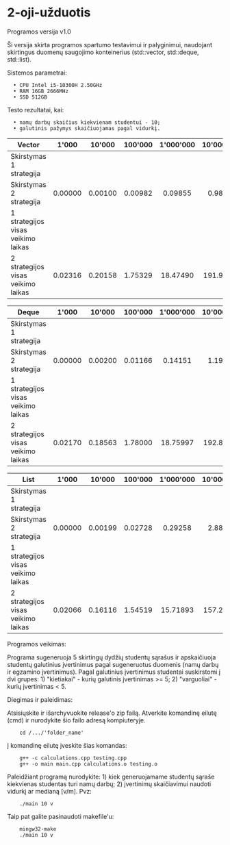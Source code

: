 # 2-oji-užduotis

Programos versija v1.0

Ši versija skirta programos spartumo testavimui ir palyginimui, naudojant skirtingus duomenų saugojimo konteinerius (std::vector, std::deque, std::list).

Sistemos parametrai:

      • CPU Intel i5-10300H 2.50GHz
      • RAM 16GB 2666MHz
      • SSD 512GB

Testo rezultatai, kai:

      • namų darbų skaičius kiekvienam studentui - 10;
      • galutinis pažymys skaičiuojamas pagal vidurkį.

| Vector                             | 1'000   | 10'000  | 100'000 | 1'000'000 | 10'000'000 |
| ---------------------------------- | :---:   | :---:   | :---:   | :---:     | :---:      |
| Skirstymas 1 strategija            |
| Skirstymas 2 strategija            | 0.00000 | 0.00100 | 0.00982 | 0.09855   | 0.98102    |
| 1 strategijos visas veikimo laikas |
| 2 strategijos visas veikimo laikas | 0.02316 | 0.20158 | 1.75329 | 18.47490  | 191.93179  |

| Deque                              | 1'000   | 10'000  | 100'000 | 1'000'000 | 10'000'000 |
| ---------------------------------- | :---:   | :---:   | :---:   | :---:     | :---:      |
| Skirstymas 1 strategija            | 
| Skirstymas 2 strategija            | 0.00000 | 0.00200 | 0.01166 | 0.14151   | 1.19002    |
| 1 strategijos visas veikimo laikas | 
| 2 strategijos visas veikimo laikas | 0.02170 | 0.18563 | 1.78000 | 18.75997  | 192.80805  |

| List                               | 1'000   | 10'000  | 100'000 | 1'000'000 | 10'000'000 |
| ---------------------------------- | :---:   | :---:   | :---:   | :---:     | :---:      |
| Skirstymas 1 strategija            | 
| Skirstymas 2 strategija            | 0.00000 | 0.00199 | 0.02728 | 0.29258   | 2.88519    |
| 1 strategijos visas veikimo laikas | 
| 2 strategijos visas veikimo laikas | 0.02066 | 0.16116 | 1.54519 | 15.71893  | 157.29910  |

Programos veikimas:

Programa sugeneruoja 5 skirtingų dydžių studentų sąrašus ir apskaičiuoja studentų galutinius
įvertinimus pagal sugeneruotus duomenis (namų darbų ir egzamino įvertinimus).
Pagal galutinius įvertinimus studentai suskirstomi į dvi grupes:
      1) "kietiakai" - kurių galutinis įvertinimas >= 5;
      2) "varguoliai" - kurių įvertinimas < 5.

Diegimas ir paleidimas:

   Atsisiųskite ir išarchyvuokite release'o zip failą.
   Atverkite komandinę eilutę (cmd) ir nurodykite šio failo adresą kompiuteryje.

        cd /.../'folder_name'

   Į komandinę eilutę įveskite šias komandas:

        g++ -c calculations.cpp testing.cpp
        g++ -o main main.cpp calculations.o testing.o
        
   Paleidžiant programą nurodykite:
      1) kiek generuojamame studentų sąraše kiekvienas studentas turi namų darbų;
      2) įvertinimų skaičiavimui naudoti vidurkį ar medianą [v/m].
   Pvz:
   
        ./main 10 v
        
   Taip pat galite pasinaudoti makefile'u:
      
        mingw32-make
        ./main 10 v

